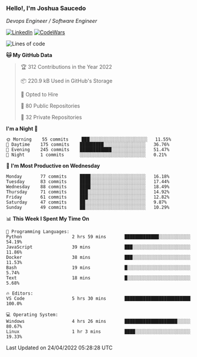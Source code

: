 ### Hello!, I'm Joshua Saucedo
*Devops Engineer / Software Engineer*  

[![LinkedIn](https://img.shields.io/badge/LinkedIn-0073b1?logo=linkedin&style=flat-square&logoColor=white)](https://www.linkedin.com/in/joshua-nathanael-saucedo-uriarte-bb0336169/)
[![CodeWars](https://www.codewars.com/users/joshuansu0897/badges/micro)](https://www.codewars.com/users/joshuansu0897)

<!--START_SECTION:waka-->
![Lines of code](https://img.shields.io/badge/From%20Hello%20World%20I%27ve%20Written-2%20Million%20lines%20of%20code-blue)

**🐱 My GitHub Data** 

> 🏆 312 Contributions in the Year 2022
 > 
> 📦 220.9 kB Used in GitHub's Storage 
 > 
> 💼 Opted to Hire
 > 
> 📜 80 Public Repositories 
 > 
> 🔑 32 Private Repositories  
 > 
**I'm a Night 🦉** 

```text
🌞 Morning    55 commits     ███░░░░░░░░░░░░░░░░░░░░░░   11.55% 
🌆 Daytime    175 commits    █████████░░░░░░░░░░░░░░░░   36.76% 
🌃 Evening    245 commits    ████████████░░░░░░░░░░░░░   51.47% 
🌙 Night      1 commits      ░░░░░░░░░░░░░░░░░░░░░░░░░   0.21%

```
📅 **I'm Most Productive on Wednesday** 

```text
Monday       77 commits     ████░░░░░░░░░░░░░░░░░░░░░   16.18% 
Tuesday      83 commits     ████░░░░░░░░░░░░░░░░░░░░░   17.44% 
Wednesday    88 commits     ████░░░░░░░░░░░░░░░░░░░░░   18.49% 
Thursday     71 commits     ███░░░░░░░░░░░░░░░░░░░░░░   14.92% 
Friday       61 commits     ███░░░░░░░░░░░░░░░░░░░░░░   12.82% 
Saturday     47 commits     ██░░░░░░░░░░░░░░░░░░░░░░░   9.87% 
Sunday       49 commits     ██░░░░░░░░░░░░░░░░░░░░░░░   10.29%

```


📊 **This Week I Spent My Time On** 

```text
💬 Programming Languages: 
Python                   2 hrs 59 mins       █████████████░░░░░░░░░░░░   54.19% 
JavaScript               39 mins             ███░░░░░░░░░░░░░░░░░░░░░░   11.86% 
Docker                   38 mins             ███░░░░░░░░░░░░░░░░░░░░░░   11.53% 
Bash                     19 mins             █░░░░░░░░░░░░░░░░░░░░░░░░   5.74% 
Text                     18 mins             █░░░░░░░░░░░░░░░░░░░░░░░░   5.68%

🔥 Editors: 
VS Code                  5 hrs 30 mins       █████████████████████████   100.0%

💻 Operating System: 
Windows                  4 hrs 26 mins       ████████████████████░░░░░   80.67% 
Linux                    1 hr 3 mins         ████░░░░░░░░░░░░░░░░░░░░░   19.33%

```


 Last Updated on 24/04/2022 05:28:28 UTC
<!--END_SECTION:waka-->
